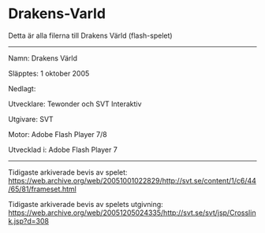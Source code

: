 # Drakens-Varld

Detta är alla filerna till Drakens Värld (flash-spelet)

---

Namn: Drakens Värld

Släpptes: 1 oktober 2005

Nedlagt: 

Utvecklare: Tewonder och SVT Interaktiv

Utgivare: SVT

Motor: Adobe Flash Player 7/8

Utvecklad i: Adobe Flash Player 7

---

Tidigaste arkiverade bevis av spelet: https://web.archive.org/web/20051001022829/http://svt.se/content/1/c6/44/65/81/frameset.html

Tidigaste arkiverade bevis av spelets utgivning: https://web.archive.org/web/20051205024335/http://svt.se/svt/jsp/Crosslink.jsp?d=308
